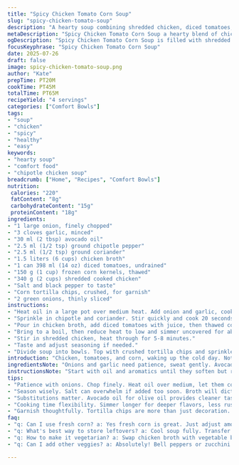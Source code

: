 ```yaml
---
title: "Spicy Chicken Tomato Corn Soup"
slug: "spicy-chicken-tomato-soup"
description: "A hearty soup combining shredded chicken, diced tomatoes, and sweet corn with smoky chipotle and ground coriander. Sautéed onions and garlic form the base. Simmered in chicken broth, finished with fresh green onions and crunchy tortilla chip topping. Adapted with reduced corn quantity and swapped cumin for coriander and olive oil for avocado oil. Slight cooking time adjustment for deeper flavors."
metaDescription: "Spicy Chicken Tomato Corn Soup a hearty blend of chicken, tomatoes, and corn with smoky chipotle flavors perfect for warming up"
ogDescription: "Spicy Chicken Tomato Corn Soup is filled with shredded chicken, smoky spices, and fresh toppings for a cozy meal any day"
focusKeyphrase: "Spicy Chicken Tomato Corn Soup"
date: 2025-07-26
draft: false
image: spicy-chicken-tomato-soup.png
author: "Kate"
prepTime: PT20M
cookTime: PT45M
totalTime: PT65M
recipeYield: "4 servings"
categories: ["Comfort Bowls"]
tags:
- "soup"
- "chicken"
- "spicy"
- "healthy"
- "easy"
keywords:
- "hearty soup"
- "comfort food"
- "chipotle chicken soup"
breadcrumb: ["Home", "Recipes", "Comfort Bowls"]
nutrition: 
 calories: "220"
 fatContent: "8g"
 carbohydrateContent: "15g"
 proteinContent: "18g"
ingredients:
- "1 large onion, finely chopped"
- "3 cloves garlic, minced"
- "30 ml (2 tbsp) avocado oil"
- "2.5 ml (1/2 tsp) ground chipotle pepper"
- "2.5 ml (1/2 tsp) ground coriander"
- "1.5 liters (6 cups) chicken broth"
- "1 can 398 ml (14 oz) diced tomatoes, undrained"
- "150 g (1 cup) frozen corn kernels, thawed"
- "340 g (2 cups) shredded cooked chicken"
- "Salt and black pepper to taste"
- "Corn tortilla chips, crushed, for garnish"
- "2 green onions, thinly sliced"
instructions:
- "Heat oil in a large pot over medium heat. Add onion and garlic, cook until soft but not browned, about 7 minutes."
- "Sprinkle in chipotle and coriander. Stir quickly and cook 20 seconds to release aroma."
- "Pour in chicken broth, add diced tomatoes with juice, then thawed corn. Season with salt and pepper."
- "Bring to a boil, then reduce heat to low and simmer uncovered for about 25 minutes."
- "Stir in shredded chicken, heat through for 5-8 minutes."
- "Taste and adjust seasoning if needed."
- "Divide soup into bowls. Top with crushed tortilla chips and sprinkle with sliced green onions."
introduction: "Chicken, tomatoes, and corn, waking up the cold day. Not just toss in, slow a bit. Onion sweat until translucent. Garlic hits the hot oil. Smell the air change with chipotle and coriander, smoky, earthy. Broth pools with chunky tomatoes, corn scaled down to keep balance, sweetness tucked away. Simmer, watch the surface dance for a good 25, flavors marry. Chicken folded in last, warming, tender. Crunch from tortilla chips bursts as you bite. Green onion curls like fresh breath on top. Simple swapping spice and oil shifts everything. Time stretched, flavors deepened. Not rushed."
ingredientsNote: "Onions and garlic need patience, sweat gently. Avocado oil stands in for olive oil, subtle but cleaner heat. Coriander swaps cumin, warmer, citrus edged. Corn reduced to prevent overpowering sweetness, balances with chipotle's smokiness. Canned tomatoes with juices add tang and body. Chicken already cooked, shredded makes reheating easy. Green onions bright, fresh contrast to smoky depths. Tortilla chips not just garnish, texture layer. Salt added carefully at broth stage, enhances without stealing spotlight."
instructionsNote: "Start with oil and aromatics until they soften but resist browning. Spice added just before liquids, short time to bloom. Combining corn earlier than original method lets flavors meld during simmer. Simmer time extended slightly for richer integration. Add chicken near end, no cooking – just warmth to keep texture intact. Season last for control. Serve immediately, garnish with crushed chips and fresh onion slices for textural interplay and visual freshness. Timing key to preserve layers. Keep watch on simmer; low, slow, no rush."
tips:
- "Patience with onions. Chop finely. Heat oil over medium, let them cook slowly. Soft is goal, no brown. Garlic next, minced and in. Aroma changes, pay attention. Chipotle and coriander added momentarily, just until fragrant. Don't rush."
- "Season wisely. Salt can overwhelm if added too soon. Broth will dictate flavor. Adjust towards end. Corn reduces sweetness; balance with tomatoes. Canned tomatoes here are key for texture. Juices in, please. Mix regularly during simmer."
- "Substitutions matter. Avocado oil for olive oil provides cleaner taste. Changes subtle yet impactful. Coriander instead of cumin brightens dish. It's warmer, livens the entire soup. Consider other spices if desired but maintain simplicity."
- "Cooking time flexibility. Simmer longer for deeper flavors, less rush. Chicken doesn't need cooking, just warming to save moisture. Integrate it last for best texture. Stir gently; let blend happen naturally, avoid over-mixing."
- "Garnish thoughtfully. Tortilla chips are more than just decoration. They add crunch and texture contrast. Green onions contribute fresh elements. Scatter generously on top for principles of layering flavors. Presentation counts."
faq:
- "q: Can I use fresh corn? a: Yes fresh corn is great. Just adjust amount slightly. Frozen corn saves time but fresh adds sweetness. Cut kernels off cob. Mix in right after broth. Watch cooking time."
- "q: What's best way to store leftovers? a: Cool soup fully. Transfer into airtight container. Freeze if longer storage needed. Thaw in fridge overnight. Reheat slowly. Keeps flavors intact. Avoid high heat."
- "q: How to make it vegetarian? a: Swap chicken broth with vegetable broth. Replace chicken with beans or lentils. Adjust cook time for proteins; ensure texture appropriate. Add more veggies as desired. Experiment for favorites."
- "q: Can I add other veggies? a: Absolutely! Bell peppers or zucchini can work well. Diced carrots add sweetness. Just adjust cooking time to ensure they soften. Balance these additions with seasonings for unified flavor."

---
```


